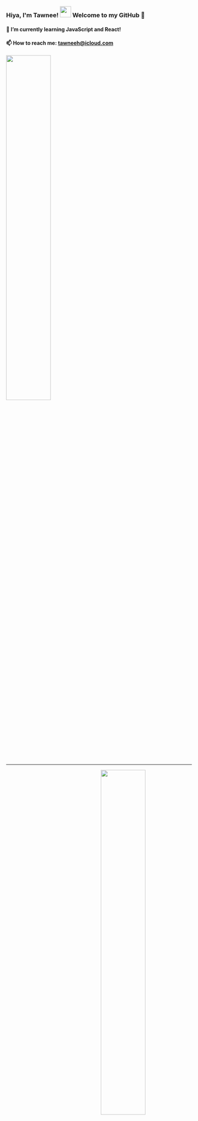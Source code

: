 ### Hiya, I'm Tawnee! <img src="https://raw.githubusercontent.com/MartinHeinz/MartinHeinz/master/wave.gif" width="30px"> Welcome to my GitHub 🏯

#### 🌱 I’m currently learning JavaScript and React!

#### 📫 How to reach me: tawneeh@icloud.com

<div>
 <img style="display:inline-block" src="https://github-readme-stats.vercel.app/api/?username=tawneeh&show_icons=true&theme=synthwave&hide_border=true" width="49%"/>
 
 <hr />
 
 <img style="display:inline-block; float:right" src="https://github-readme-stats.vercel.app/api/top-langs/?username=tawneeh&show_icons=true&theme=synthwave&layout=compact&hide_border=true&hide=smalltalk" width="49%"/>
</div>
